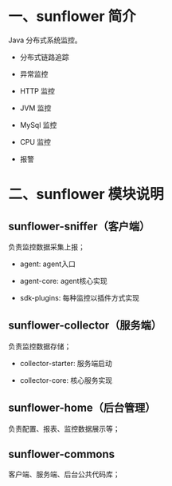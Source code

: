 # 一、sunflower 简介

Java 分布式系统监控。

- 分布式链路追踪

- 异常监控

- HTTP 监控

- JVM 监控

- MySql 监控

- CPU 监控

- 报警

# 二、sunflower 模块说明

## sunflower-sniffer（客户端）

负责监控数据采集上报；

- agent: agent入口

- agent-core: agent核心实现

- sdk-plugins: 每种监控以插件方式实现

## sunflower-collector（服务端）

负责监控数据存储；

- collector-starter: 服务端启动

- collector-core: 核心服务实现

## sunflower-home（后台管理）

负责配置、报表、监控数据展示等；

## sunflower-commons

客户端、服务端、后台公共代码库；
